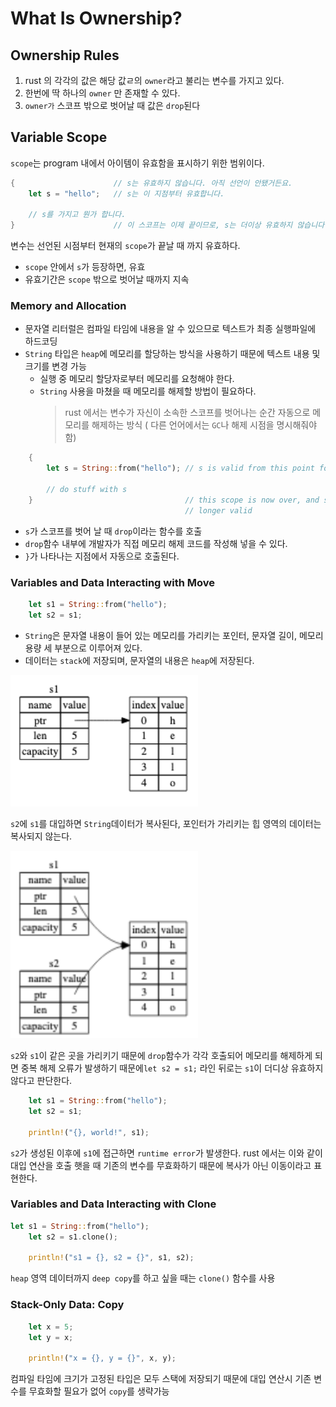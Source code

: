 # What Is Ownership?

## Ownership Rules
1. rust 의 각각의 값은 해당 값ㄹ의 `owner`라고 불리는 변수를 가지고 있다.
2. 한번에 딱 하나의 `owner` 만 존재할 수 있다.
3. `owner가` 스코프 밖으로 벗어날 때 값은 `drop`된다

## Variable Scope

`scope`는 program 내에서 아이템이 유효함을 표시하기 위한 범위이다.

```rust
{                      // s는 유효하지 않습니다. 아직 선언이 안됐거든요.
    let s = "hello";   // s는 이 지점부터 유효합니다.

    // s를 가지고 뭔가 합니다.
}                      // 이 스코프는 이제 끝이므로, s는 더이상 유효하지 않습니다.
```

변수는 선언된 시점부터 현재의 `scope`가 끝날 때 까지 유효하다.
- `scope` 안에서 `s`가 등장하면, 유효
- 유효기간은 `scope` 밖으로 벗어날 때까지 지속



### Memory and Allocation
- 문자열 리터럴은 컴파일 타임에 내용을 알 수 있으므로 텍스트가 최종 실행파일에 하드코딩
- `String` 타입은 `heap`에 메모리를 할당하는 방식을 사용하기 때문에 텍스트 내용 및 크기를 변경 가능
  - 실행 중 메모리 할당자로부터 메모리를 요청해야 한다.
  - `String` 사용을 마쳤을 때 메모리를 해제할 방법이 필요하다.
    >rust  에서는 변수가 자신이 소속한 스코프를 벗어나는 순간 자동으로 메모리를 해제하는 방식 ( 다른 언어에서는 `GC`나 해제 시점을 명시해줘야 함)
```rust
    {
        let s = String::from("hello"); // s is valid from this point forward

        // do stuff with s
    }                                  // this scope is now over, and s is no
                                       // longer valid
```
- `s`가 스코프를 벗어 날 때 `drop`이라는 함수를 호출
- `drop`함수 내부에 개발자가 직접 메모리 해제 코드를 작성해 넣을 수 있다.
- `}`가 나타나는 지점에서 자동으로 호출된다.

### Variables and Data Interacting with Move

```rust
    let s1 = String::from("hello");
    let s2 = s1;
```
- `String`은 문자열 내용이 들어 있는 메모리를 가리키는 포인터, 문자열 길이, 메모리 용량 세 부분으로 이루어져 있다.
- 데이터는 `stack`에 저장되며, 문자열의 내용은 `heap`에 저장된다.


<img src="./img/img.png" width="300" />

`s2`에 `s1`를 대입하면 `String`데이터가 복사된다, 포인터가 가리키는 힙 영역의 데이터는 복사되지 않는다.

<img src="./img/img_2.png" width="300" />


`s2`와 `s1`이 같은 곳을 가리키기 때문에 `drop`함수가 각각 호출되어 메모리를 해제하게 되면 중복 해제 오류가 발생하기 때문에`let s2 = s1;` 라인 뒤로는 `s1`이 더디상 유효하지 않다고 판단한다.
```rust
    let s1 = String::from("hello");
    let s2 = s1;

    println!("{}, world!", s1);
```

`s2`가 생성된 이후에 `s1`에 접근하면 `runtime error`가 발생한다.
rust 에서는 이와 같이 대입 연산을 호출 햇을 때 기존의 변수를 무효화하기 때문에 복사가 아닌 이동이라고 표현한다.

### Variables and Data Interacting with Clone

```rust
let s1 = String::from("hello");
    let s2 = s1.clone();

    println!("s1 = {}, s2 = {}", s1, s2);
```
`heap` 영역 데이터까지 `deep copy`를 하고 싶을 때는 `clone()` 함수를 사용

### Stack-Only Data: Copy

```rust
    let x = 5;
    let y = x;

    println!("x = {}, y = {}", x, y);
```

컴파일 타임에 크기가 고정된 타입은 모두 스택에 저장되기 때문에 대입 연산시 기존 변수를 무효화할 필요가 없어 `copy`를 생략가능 
